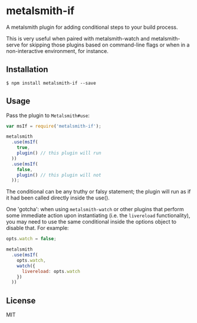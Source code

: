 # metalsmith-if

  A metalsmith plugin for adding conditional steps to your build process.

  This is very useful when paired with metalsmith-watch and metalsmith-serve for
  skipping those plugins based on command-line flags or when in a 
  non-interactive environment, for instance.

## Installation

    $ npm install metalsmith-if --save

## Usage

  Pass the plugin to `Metalsmith#use`:

```js
var msIf = require('metalsmith-if');

metalsmith
  .use(msIf(
    true,
    plugin() // this plugin will run
  ))
  .use(msIf(
    false,
    plugin() // this plugin will not
  ));
```

  The conditional can be any truthy or falsy statement; the plugin will run as
  if it had been called directly inside the use().

  One 'gotcha': when using `metalsmith-watch` or other plugins that perform some
  immediate action upon instantiating (i.e. the `livereload` functionality), 
  you may need to use the same conditional inside the options object to disable
  that. For example:

```js
opts.watch = false;

metalsmith
  .use(msIf(
    opts.watch,
    watch({
      livereload: opts.watch
    })
  ))
```

## License

  MIT
